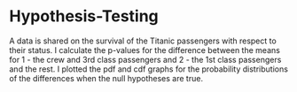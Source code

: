 # Hypothesis-Testing
A data is shared on the survival of the Titanic passengers with respect to their status. I calculate the p-values for the difference between the means for  1 - the crew and 3rd class passengers and  2 - the 1st class passengers and the rest.  I plotted the pdf and cdf graphs for the  probability distributions of the differences when the null hypotheses are true.
